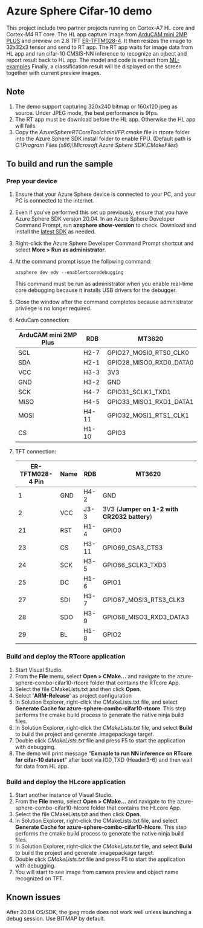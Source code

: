 ﻿# Azure Sphere Cifar-10 demo

This project include two partner projects running on Cortex-A7 HL core and Cortex-M4 RT core. The HL app capture image from [ArduCAM mini 2MP PLUS](https://www.arducam.com/docs/spi-cameras-for-arduino/hardware/arducam-shield-mini-2mp-plus/) and preview on 2.8 TFT [ER-TFTM028-4](https://www.buydisplay.com/default/2-8-inch-tft-touch-shield-for-arduino-w-capacitive-touch-screen-module). It then resizes the image to 32x32x3 tensor and send to RT app. The RT app waits for image data from HL app and run cifar-10 CMSIS-NN inference to recognize an ojbect and report result back to HL app. The model and code is extract from [ML-examples](https://github.com/ARM-software/ML-examples) Finally, a classification result will be displayed on the screen together with current preview images. 

## Note

1. The demo support capturing 320x240 bitmap or 160x120 jpeg as source. Under JPEG mode, the best performance is 9fps. 
2. The RT app must be download before the HL app. Otherwise the HL app will fails.
3. Copy the *AzureSphereRTCoreToolchainVFP.cmake* file in rtcore folder into the Azure Sphere SDK install folder to enable FPU. (Default path is *C:\Program Files (x86)\Microsoft Azure Sphere SDK\CMakeFiles*)


## To build and run the sample

### Prep your device

1. Ensure that your Azure Sphere device is connected to your PC, and your PC is connected to the internet.
2. Even if you've performed this set up previously, ensure that you have Azure Sphere SDK version 20.04. In an Azure Sphere Developer Command Prompt, run **azsphere show-version** to check. Download and install the [latest SDK](https://aka.ms/AzureSphereSDKDownload) as needed.
3. Right-click the Azure Sphere Developer Command Prompt shortcut and select **More > Run as administrator**.
4. At the command prompt issue the following command:

   ```
   azsphere dev edv --enablertcoredebugging
   ```

   This command must be run as administrator when you enable real-time core debugging because it installs USB drivers for the debugger.
5. Close the window after the command completes because administrator privilege is no longer required.  

6. ArduCam connection:
   
    |  ArduCAM mini 2MP Plus | RDB  | MT3620 |
    |  ----  | ----  | ---- | 
    | SCL  | H2-7 | GPIO27_MOSI0_RTS0_CLK0 |
    | SDA  | H2-1 | GPIO28_MISO0_RXD0_DATA0 |
    | VCC  | H3-3 | 3V3 | 
    | GND  | H3-2 | GND |
    | SCK  | H4-7 | GPIO31_SCLK1_TXD1 |
    | MISO  | H4-5 | GPIO33_MISO1_RXD1_DATA1 |
    | MOSI  | H4-11 | GPIO32_MOSI1_RTS1_CLK1 |
    | CS  | H1-10 | GPIO3 |

7. TFT connection:

    |  ER-TFTM028-4 Pin | Name | RDB  | MT3620 |
    |  ----  | ----  | ---- | ---- | 
    | 1 | GND  | H4-2 | GND |
    | 2 | VCC |  J3-3 | 3V3 (**Jumper on 1-2 with CR2032 battery**) |
    | 21 | RST  | H1-4 | GPIO0 |
    | 23 | CS | H3-11 | GPIO69_CSA3_CTS3 |
    | 24 | SCK | H3-5 | GPIO66_SCLK3_TXD3 |
    | 25 | DC | H1-6 | GPIO1 |
    | 27 | SDI | H3-7 | GPIO67_MOSI3_RTS3_CLK3 |
    | 28 | SDO | H3-9 | GPIO68_MISO3_RXD3_DATA3 |
    | 29 | BL | H1-8 | GPIO2 |
    
### Build and deploy the RTcore application

1. Start Visual Studio.
2. From the **File** menu, select **Open > CMake...** and navigate to the azure-sphere-combo-cifar10-rtcore folder that contains the RTcore App.
3. Select the file CMakeLists.txt and then click **Open**. 
4. Select '**ARM-Release**' as project configuration
5. In Solution Explorer, right-click the CMakeLists.txt file, and select **Generate Cache for azure-sphere-combo-cifar10-rtcore**. This step performs the cmake build process to generate the native ninja build files. 
6. In Solution Explorer, right-click the *CMakeLists.txt* file, and select **Build** to build the project and generate .imagepackage target.
7. Double click *CMakeLists.txt* file and press F5 to start the application with debugging. 
8. The demo will print message "**Exmaple to run NN inference on RTcore for cifar-10 dataset**" after boot via IO0_TXD (Header3-6) and then wait for data from HL app.

### Build and deploy the HLcore application

1. Start another instance of Visual Studio.
2. From the **File** menu, select **Open > CMake...** and navigate to the azure-sphere-combo-cifar10-hlcore folder that contains the HLcore App.
3. Select the file CMakeLists.txt and then click **Open**. 
4. In Solution Explorer, right-click the CMakeLists.txt file, and select **Generate Cache for azure-sphere-combo-cifar10-hlcore**. This step performs the cmake build process to generate the native ninja build files. 
5. In Solution Explorer, right-click the *CMakeLists.txt* file, and select **Build** to build the project and generate .imagepackage target.
6. Double click *CMakeLists.txt* file and press F5 to start the application with debugging. 
7. You will start to see image from camera preview and object name recognized on TFT.

## Known issues

After 20.04 OS/SDK, the jpeg mode does not work well unless launching a debug session. Use BITMAP by default.